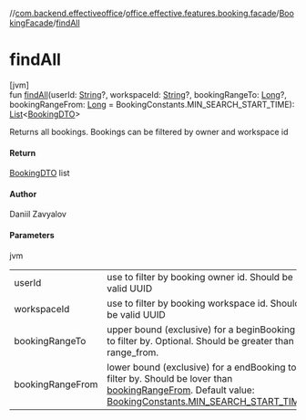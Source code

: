 //[com.backend.effectiveoffice](../../../index.md)/[office.effective.features.booking.facade](../index.md)/[BookingFacade](index.md)/[findAll](find-all.md)

# findAll

[jvm]\
fun [findAll](find-all.md)(userId: [String](https://kotlinlang.org/api/latest/jvm/stdlib/kotlin/-string/index.html)?, workspaceId: [String](https://kotlinlang.org/api/latest/jvm/stdlib/kotlin/-string/index.html)?, bookingRangeTo: [Long](https://kotlinlang.org/api/latest/jvm/stdlib/kotlin/-long/index.html)?, bookingRangeFrom: [Long](https://kotlinlang.org/api/latest/jvm/stdlib/kotlin/-long/index.html) = BookingConstants.MIN_SEARCH_START_TIME): [List](https://kotlinlang.org/api/latest/jvm/stdlib/kotlin.collections/-list/index.html)&lt;[BookingDTO](../../office.effective.dto/-booking-d-t-o/index.md)&gt;

Returns all bookings. Bookings can be filtered by owner and workspace id

#### Return

[BookingDTO](../../office.effective.dto/-booking-d-t-o/index.md) list

#### Author

Daniil Zavyalov

#### Parameters

jvm

| | |
|---|---|
| userId | use to filter by booking owner id. Should be valid UUID |
| workspaceId | use to filter by booking workspace id. Should be valid UUID |
| bookingRangeTo | upper bound (exclusive) for a beginBooking to filter by. Optional. Should be greater than range_from. |
| bookingRangeFrom | lower bound (exclusive) for a endBooking to filter by. Should be lover than [bookingRangeFrom](find-all.md). Default value: [BookingConstants.MIN_SEARCH_START_TIME](../../office.effective.common.constants/-booking-constants/-m-i-n_-s-e-a-r-c-h_-s-t-a-r-t_-t-i-m-e.md) |
